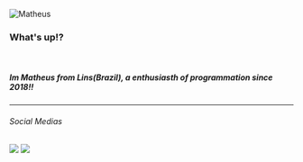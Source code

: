 
![Matheus](https://user-images.githubusercontent.com/63295491/187242631-296e4f80-9e24-4196-b4e9-1d96d729fa52.png)


<h3>What's up!?</h3> <br>
<h5>Im Matheus from Lins(Brazil), a enthusiasth of programmation since 2018!! </h5>
<hr>
<h6>Social Medias</h6>
<a href="https://www.linkedin.com/in/matheus-pitas-baptista-1b2b73227/"><img src="https://user-images.githubusercontent.com/63295491/187248465-d50d47bd-841c-416e-a65f-f416e55b9918.png"></a>
<a href="mailto:contatomatheuspitas@gmail.com"><img src="https://user-images.githubusercontent.com/63295491/187248457-41b0198f-eaa2-42d1-b2c2-0f00b98a36fd.png"></a>
